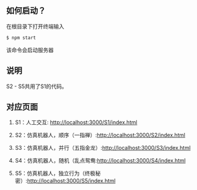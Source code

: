 ## 如何启动？

在根目录下打开终端输入
```bash
$ npm start
```
该命令会启动服务器

## 说明
S2 - S5共用了S1的代码。

## 对应页面

1. S1：人工交互: [http://localhost:3000/S1/index.html](http://localhost:3000/S1/index.html)

2. S2：仿真机器人，顺序（一指禅）:[http://localhost:3000/S2/index.html](http://localhost:3000/S2/index.html)

3. S3：仿真机器人，并行（五指金龙）:[http://localhost:3000/S3/index.html](http://localhost:3000/S3/index.html)

4. S4：仿真机器人，随机（乱点鸳鸯:[http://localhost:3000/S4/index.html](http://localhost:3000/S4/index.html)

5. S5：仿真机器人，独立行为（终极秘密）:[http://localhost:3000/S5/index.html](http://localhost:3000/S5/index.html)